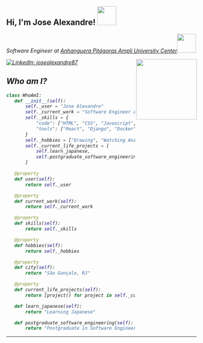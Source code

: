 <h2> Hi, I'm Jose Alexandre! <img src="https://media.giphy.com/media/SF9Z0shNT07T2/giphy.gif?cid=ecf05e47sqlpq8yhggf27v45o2p5p78zuw700a67a390vwbr&ep=v1_gifs_search&rid=giphy.gif&ct=g" width="50"></h2>
<p><em>Software Engineer at <a href="https://www.ampli.com.br/">Anhanguera Pitágoras Ampli University Center</a><img src="https://media.giphy.com/media/10fFT7qzHrN0D6/giphy.gif?cid=ecf05e472j41n37csef1oi5ber72yjll3e9ivgrgsqv9u1rr&ep=v1_gifs_search&rid=giphy.gif&ct=g" width="50">

[![LinkedIn: josealexandre87](https://img.shields.io/badge/linkedin-%230077B5.svg?style=for-the-badge&logo=linkedin&logoColor=white)](https://www.linkedin.com/in/josealexandre87/)
<img align='right' src="https://media.giphy.com/media/oQuiJexT0hB94SIVAx/giphy.gif?cid=ecf05e47moq1thcjfsqjscnyd9lca64adu9wvy893u4vsrvx&ep=v1_gifs_search&rid=giphy.gif&ct=g" width="160">

## Who am I? 
 ```python
class WhoAmI:
    def __init__(self):
        self._user = "Jose Alexandre"
        self._current_work = "Software Engineer at Neuraltronic"
        self._skills = {
            "code": ["HTML", "CSS", "Javascript", "Typescript", "Python", "Java"],
            "tools": ["React", "Django", "Docker"],
        }
        self._hobbies = ["Drawing", "Watching Anime", "Read Manga"]
        self._current_life_projects = [
            self.learn_japanese,
            self.postgraduate_software_engineering,
        ]

    @property
    def user(self):
        return self._user

    @property
    def current_work(self):
        return self._current_work

    @property
    def skills(self):
        return self._skills

    @property
    def hobbies(self):
        return self._hobbies

    @property
    def city(self):
        return "São Gonçalo, RJ"

    @property
    def current_life_projects(self):
        return [project() for project in self._current_life_projects]

    def learn_japanese(self):
        return "Learning Japanese"

    def postgraduate_software_engineering(self):
        return "Postgraduate in Software Engineering"
 ```
---
